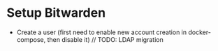 # Setup Bitwarden
- Create a user (first need to enable new account creation in docker-compose, then disable it) // TODO: LDAP migration
